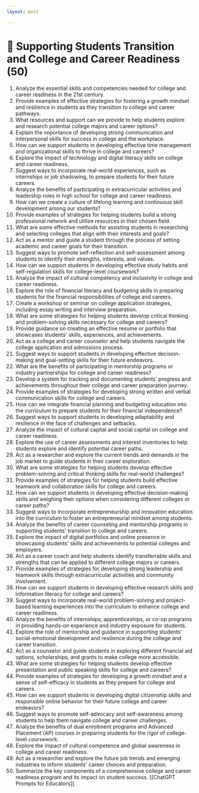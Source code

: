 ```yaml
---
layout: post

---
```

# 🌱 Supporting Students Transition and College and Career Readiness (50)

1. Analyze the essential skills and competencies needed for college and career readiness in the 21st century.
2. Provide examples of effective strategies for fostering a growth mindset and resilience in students as they transition to college and career pathways.
3. What resources and support can we provide to help students explore and research potential college majors and career options?
4. Explain the importance of developing strong communication and interpersonal skills for success in college and the workplace.
5. How can we support students in developing effective time management and organizational skills to thrive in college and careers?
6. Explore the impact of technology and digital literacy skills on college and career readiness.
7. Suggest ways to incorporate real-world experiences, such as internships or job shadowing, to prepare students for their future careers.
8. Analyze the benefits of participating in extracurricular activities and leadership roles in high school for college and career readiness.
9. How can we create a culture of lifelong learning and continuous skill development among our students?
10. Provide examples of strategies for helping students build a strong professional network and utilize resources in their chosen field.
11. What are some effective methods for assisting students in researching and selecting colleges that align with their interests and goals?
12. Act as a mentor and guide a student through the process of setting academic and career goals for their transition.
13. Suggest ways to promote self-reflection and self-assessment among students to identify their strengths, interests, and values.
14. How can we support students in developing effective study habits and self-regulation skills for college-level coursework?
15. Analyze the impact of cultural competency and inclusivity in college and career readiness.
16. Explore the role of financial literacy and budgeting skills in preparing students for the financial responsibilities of college and careers.
17. Create a workshop or seminar on college application strategies, including essay writing and interview preparation.
18. What are some strategies for helping students develop critical thinking and problem-solving skills necessary for college and careers?
19. Provide guidance on creating an effective resume or portfolio that showcases students' skills, experiences, and achievements.
20. Act as a college and career counselor and help students navigate the college application and admissions process.
21. Suggest ways to support students in developing effective decision-making and goal-setting skills for their future endeavors.
22. What are the benefits of participating in mentorship programs or industry partnerships for college and career readiness?
23. Develop a system for tracking and documenting students' progress and achievements throughout their college and career preparation journey.
24. Provide examples of strategies for developing strong written and verbal communication skills for college and careers.
25. How can we integrate financial planning and budgeting education into the curriculum to prepare students for their financial independence?
26. Suggest ways to support students in developing adaptability and resilience in the face of challenges and setbacks.
27. Analyze the impact of cultural capital and social capital on college and career readiness.
28. Explore the use of career assessments and interest inventories to help students explore and identify potential career paths.
29. Act as a researcher and explore the current trends and demands in the job market to guide students in their career exploration.
30. What are some strategies for helping students develop effective problem-solving and critical thinking skills for real-world challenges?
31. Provide examples of strategies for helping students build effective teamwork and collaboration skills for college and careers.
32. How can we support students in developing effective decision-making skills and weighing their options when considering different colleges or career paths?
33. Suggest ways to incorporate entrepreneurship and innovation education into the curriculum to foster an entrepreneurial mindset among students.
34. Analyze the benefits of career counseling and mentorship programs in supporting students' transition to college and careers.
35. Explore the impact of digital portfolios and online presence in showcasing students' skills and achievements to potential colleges and employers.
36. Act as a career coach and help students identify transferrable skills and strengths that can be applied to different college majors or careers.
37. Provide examples of strategies for developing strong leadership and teamwork skills through extracurricular activities and community involvement.
38. How can we support students in developing effective research skills and information literacy for college and careers?
39. Suggest ways to incorporate real-world problem-solving and project-based learning experiences into the curriculum to enhance college and career readiness.
40. Analyze the benefits of internships, apprenticeships, or co-op programs in providing hands-on experience and industry exposure for students.
41. Explore the role of mentorship and guidance in supporting students' social-emotional development and resilience during the college and career transition.
42. Act as a counselor and guide students in exploring different financial aid options, scholarships, and grants to make college more accessible.
43. What are some strategies for helping students develop effective presentation and public speaking skills for college and careers?
44. Provide examples of strategies for developing a growth mindset and a sense of self-efficacy in students as they prepare for college and careers.
45. How can we support students in developing digital citizenship skills and responsible online behavior for their future college and career endeavors?
46. Suggest ways to promote self-advocacy and self-awareness among students to help them navigate college and career challenges.
47. Analyze the benefits of dual enrollment programs and Advanced Placement (AP) courses in preparing students for the rigor of college-level coursework.
48. Explore the impact of cultural competence and global awareness in college and career readiness.
49. Act as a researcher and explore the future job trends and emerging industries to inform students' career choices and preparation.
50. Summarize the key components of a comprehensive college and career readiness program and its impact on student success.
[[ChatGPT Prompts for Educators]]